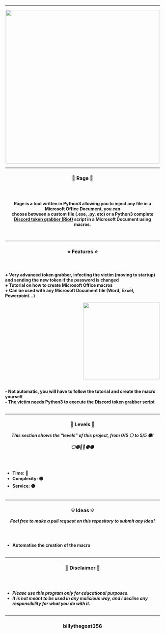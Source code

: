 -----

<p align="center">
<img src="https://repository-images.githubusercontent.com/431654731/72e437c2-c3ed-4b68-994a-a88b7b6c1bfb", width="500", height="500">
</p>

-----

### <p align="center">🦊 Rage 🦊</p>

<br><br>
<p align="center">
<strong>
Rage is a tool written in Python3 allowing you to inject any file in a Microsoft Office Document, you can
<br>
choose between a custom file (.exe, .py, etc) or a Python3 complete <a href="https://github.com/billythegoat356/Riot">Discord token grabber (Riot)</a> script in a Microsoft Document using macros.
</strong>
</p>
<br>

-----

### <p align="center">⭐ Features ⭐</p>

<br><br>
<strong>+ Very advanced token grabber, infecting the victim (moving to startup) and sending the new token if the password is changed</strong>
<br>
<strong>+ Tutorial on how to create Microsoft Office macros</strong>
<br>
<strong>+ Can be used with any Microsoft Document file (Word, Excel, Powerpoint...)</strong>
<br>

<p align="right">
<img src="https://repository-images.githubusercontent.com/431654731/72e437c2-c3ed-4b68-994a-a88b7b6c1bfb" width="250", height="250">
</p>

<br>
<strong>- Not automatic, you will have to follow the tutorial and create the macro yourself</strong>
<br>
<strong>- The victim needs Python3 to execute the Discord token grabber script</strong>
<br><br>

-----

### <p align="center">🎯 Levels 🎯</p>

<p align="center"><strong><i>This section shows the "levels" of this project, from 0/5 ⚪ to 5/5 ⚫!</i></strong</p>
<p align="center"><strong><i>⚪🟢🔵🔴🟣⚫</i></strong</p>

<br><br>
* Time: 🔴
* Complexity: 🟣
* Service: 🟣
<br><br>

-----

### <p align="center">💡 Ideas 💡</p>

<p align="center"><strong><i>Feel free to make a pull request on this repository to submit any idea!</i></strong</p>

<br><br>
* Automatise the creation of the macro
<br><br>
  
-----

### <p align="center">📌 Disclaimer 📌</p>

<br><br>
* ***Please use this program only for educational purposes.***
* ***It is not meant to be used in any malicious way, and I decline any responsibility for what you do with it.***
<br><br>

-----

### <p align="center">billythegoat356</p>
